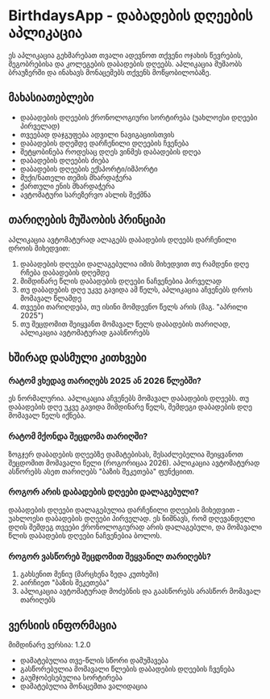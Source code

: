 # BirthdaysApp - დაბადების დღეების აპლიკაცია

ეს აპლიკაცია გეხმარებათ თვალი ადევნოთ თქვენი ოჯახის წევრების, მეგობრებისა და კოლეგების დაბადების დღეებს. აპლიკაცია მუშაობს ბრაუზერში და ინახავს მონაცემებს თქვენს მოწყობილობაზე.

## მახასიათებლები

- დაბადების დღეების ქრონოლოგიური სორტირება (უახლოესი დღეები პირველად)
- თვეებად დაჯგუფება ადვილი ნავიგაციისთვის
- დაბადების დღემდე დარჩენილი დღეების ჩვენება
- შეტყობინება როდესაც დღეს ვინმეს დაბადების დღეა
- დაბადების დღეების ძიება
- დაბადების დღეების ექსპორტი/იმპორტი
- მუქი/ნათელი თემის მხარდაჭერა
- ქართული ენის მხარდაჭერა
- ავტომატური სარეზერვო ასლის შექმნა

## თარიღების მუშაობის პრინციპი

აპლიკაცია ავტომატურად ალაგებს დაბადების დღეებს დარჩენილი დროის მიხედვით:

1. დაბადების დღეები დალაგებულია იმის მიხედვით თუ რამდენი დღე რჩება დაბადების დღემდე
2. მიმდინარე წლის დაბადების დღეები ნაჩვენებია პირველად
3. თუ დაბადების დღე უკვე გავიდა ამ წელს, აპლიკაცია აჩვენებს დროს მომავალ წლამდე
4. თვეები თარიღდება, თუ ისინი მომდევნო წელს არის (მაგ. "აპრილი 2025")
5. თუ შეცდომით შეიყვანთ მომავალ წელს დაბადების თარიღად, აპლიკაცია ავტომატურად გაასწორებს

## ხშირად დასმული კითხვები

### რატომ ვხედავ თარიღებს 2025 ან 2026 წლებში?
ეს ნორმალურია. აპლიკაცია აჩვენებს მომავალ დაბადების დღეებს. თუ დაბადების დღე უკვე გავიდა მიმდინარე წელს, შემდეგი დაბადების დღე მომავალ წელს იქნება.

### რატომ მქონდა შეცდომა თარიღში?
ზოგჯერ დაბადების დღეებზე დამატებისას, შესაძლებელია შეიყვანოთ შეცდომით მომავალი წელი (როგორიცაა 2026). აპლიკაცია ავტომატურად ასწორებს ასეთ თარიღებს "ბაზის შეკეთება" ფუნქციით.

### როგორ არის დაბადების დღეები დალაგებული?
დაბადების დღეები დალაგებულია დარჩენილი დღეების მიხედვით - უახლოესი დაბადების დღეები პირველად. ეს ნიშნავს, რომ დღევანდელი დღის შემდეგ თვეები ქრონოლოგიურად არის დალაგებული, და მომავალი წლის დაბადების დღეები ნაჩვენებია ბოლოს.

### როგორ ვასწორებ შეცდომით შეყვანილ თარიღებს?
1. გახსენით მენიუ (მარცხენა ზედა კუთხეში)
2. აირჩიეთ "ბაზის შეკეთება"
3. აპლიკაცია ავტომატურად მოძებნის და გაასწორებს არასწორ მომავალ თარიღებს

## ვერსიის ინფორმაცია
მიმდინარე ვერსია: 1.2.0
- დამატებულია თვე-წლის სწორი დამუშავება
- გასწორებულია მომავალი წლების დაბადების დღეების ჩვენება
- გაუმჯობესებულია სორტირება
- დამატებულია მონაცემთა ვალიდაცია 